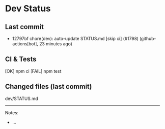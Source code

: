 # Dev Status

## Last commit
- 12797bf chore(dev): auto-update STATUS.md [skip ci] (#1798) (github-actions[bot], 23 minutes ago)
## CI & Tests
[OK] npm ci
[FAIL] npm test

## Changed files (last commit)
dev/STATUS.md

---
Notes:
- ...
